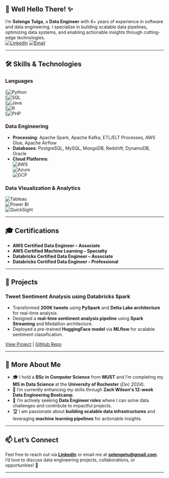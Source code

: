 ## 👋 Well Hello There! ✨  

I’m **Selenge Tulga**, a **Data Engineer** with 6+ years of experience in software and data engineering. I specialize in building scalable data pipelines, optimizing data systems, and enabling actionable insights through cutting-edge technologies.  
[![LinkedIn](https://img.shields.io/badge/LinkedIn-0077B5?style=for-the-badge&logo=linkedin&logoColor=white)](https://www.linkedin.com/in/selenge-tulga/)
[![Email](https://img.shields.io/badge/Email-D14836?style=for-the-badge&logo=gmail&logoColor=white)](mailto:selengetu@gmail.com)

---

## 🛠️ Skills & Technologies  

### **Languages**  
[![Python](https://img.shields.io/badge/Python-3776AB?style=for-the-badge&logo=python&logoColor=white)  
[![SQL](https://img.shields.io/badge/SQL-4479A1?style=for-the-badge&logo=MySQL&logoColor=white)  
[![Java](https://img.shields.io/badge/Java-007396?style=for-the-badge&logo=java&logoColor=white)  
[![R](https://img.shields.io/badge/R-276DC3?style=for-the-badge&logo=r&logoColor=white)  
[![PHP](https://img.shields.io/badge/PHP-777BB4?style=for-the-badge&logo=php&logoColor=white)  

### **Data Engineering**  
- **Processing**: Apache Spark, Apache Kafka, ETL/ELT Processes, AWS Glue, Apache Airflow  
- **Databases**: PostgreSQL, MySQL, MongoDB, Redshift, DynamoDB, Oracle  
- **Cloud Platforms**:  
  ![AWS](https://img.shields.io/badge/AWS-232F3E?style=flat&logo=amazon-aws&logoColor=white)  
  ![Azure](https://img.shields.io/badge/Azure-0089D6?style=flat&logo=microsoft-azure&logoColor=white)  
  ![GCP](https://img.shields.io/badge/GCP-4285F4?style=flat&logo=google-cloud&logoColor=white)  

### **Data Visualization & Analytics**  
![Tableau](https://img.shields.io/badge/Tableau-E97627?style=flat&logo=tableau&logoColor=white)  
![Power BI](https://img.shields.io/badge/PowerBI-F2C811?style=flat&logo=power-bi&logoColor=black)  
![QuickSight](https://img.shields.io/badge/Amazon%20QuickSight-FF9900?style=flat&logo=amazonaws&logoColor=white)  

---

## 🎓 Certifications  

- **AWS Certified Data Engineer – Associate**  
- **AWS Certified Machine Learning – Specialty**  
- **Databricks Certified Data Engineer – Associate**  
- **Databricks Certified Data Engineer – Professional**  

---

## 🚀 Projects  

### **Tweet Sentiment Analysis using Databricks Spark**  
- Transformed **200K tweets** using **PySpark** and **Delta Lake architecture** for real-time analysis.  
- Designed a **real-time sentiment analysis pipeline** using **Spark Streaming** and Medallion architecture.  
- Deployed a pre-trained **HuggingFace model** via **MLflow** for scalable sentiment classification.  

[View Project](#) | [GitHub Repo](#)  

---

## 🧩 More About Me  

- 🎓 I hold a **BSc in Computer Science** from **MUST** and I’m completing my **MS in Data Science** at the **University of Rochester** (*Dec 2024*).  
- 🌱 I’m currently enhancing my skills through **Zach Wilson's 12-week Data Engineering Bootcamp**.  
- 💼 I’m actively seeking **Data Engineer roles** where I can solve data challenges and contribute to impactful projects.  
- 🏆 I am passionate about **building scalable data infrastructures** and leveraging **machine learning pipelines** for actionable insights.  

---

## 📫 Let’s Connect  

Feel free to reach out via **[LinkedIn](https://www.linkedin.com/in/selenge-tulga/)** or email me at **[selengetu@gmail.com](mailto:selengetu@gmail.com)**. I’d love to discuss data engineering projects, collaborations, or opportunities! 🚀  

---

